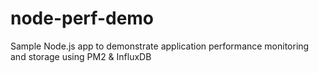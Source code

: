# node-perf-demo
Sample Node.js app to demonstrate application performance monitoring and storage using PM2 &amp; InfluxDB
